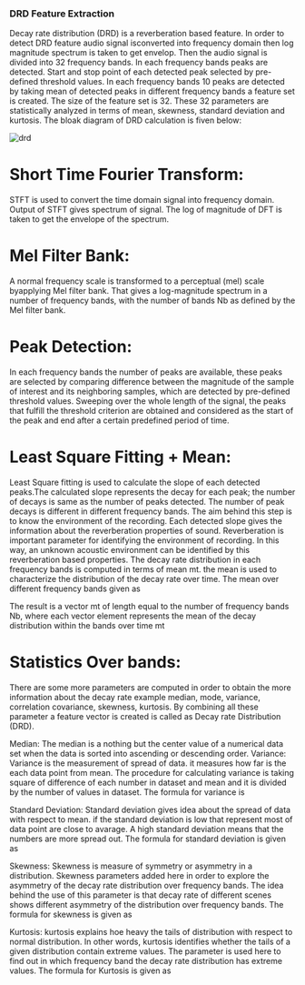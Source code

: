 ### DRD Feature Extraction

Decay rate distribution (DRD) is a reverberation based feature. In order to detect DRD feature audio signal isconverted into frequency domain then log magnitude spectrum is taken to get envelop. Then the audio signal is divided into 32 frequency bands. In each frequency bands peaks are detected. Start and stop point of each detected peak selected by pre-defined threshold values. In each frequency bands 10 peaks are detected by taking mean of detected peaks in different frequency bands a feature set is created. The
size of the feature set is 32. These 32 parameters are statistically analyzed in terms of mean, skewness, standard deviation and kurtosis. The bloak diagram of DRD calculation is fiven below:

![drd](https://user-images.githubusercontent.com/58771064/98449764-8a8aeb80-215c-11eb-89a8-69ce225aba96.png)


# Short Time Fourier Transform: 
STFT is used to convert the time domain signal into frequency domain. Output of STFT gives spectrum of signal. The log of magnitude of DFT is taken to get the envelope of the spectrum.

# Mel Filter Bank:
A normal frequency scale is transformed to a perceptual (mel) scale byapplying Mel filter bank. That gives a log-magnitude spectrum in a number of frequency bands, with the number of bands Nb as defined by the Mel filter bank.

# Peak Detection:
In each frequency bands the number of peaks are available, these peaks are selected by comparing difference between the magnitude of the sample of interest and
its neighboring samples, which are detected by pre-defined threshold values. Sweeping over the whole length of the signal, the peaks that fulfill the threshold criterion are obtained and considered as the start of the peak and end after a certain predefined period of time.
 # Least Square Fitting + Mean: 
 Least Square fitting is used to calculate the slope of each detected peaks.The calculated slope represents the decay for each peak; the number of decays is same as the number of peaks detected. The number of peak decays is different in different frequency bands. The aim behind this step is to know the environment of the recording. Each detected slope
gives the information about the reverberation properties of sound. Reverberation is important parameter for identifying the environment of recording. In this way, an unknown
acoustic environment can be identified by this reverberation based properties. The decay rate distribution in each frequency bands is computed in terms of mean mt. the mean is used to characterize the distribution of the decay rate over time. The mean over different frequency bands given as

 
The result is a vector mt of length equal to the number of frequency bands Nb, where each vector element represents the mean of the decay distribution within the bands over time mt

# Statistics Over bands: 
There are some more parameters are computed in order to obtain the more information about the decay rate example median, mode, variance, correlation covariance, skewness, kurtosis. By combining all these parameter a feature vector is created is called as Decay rate Distribution (DRD).

Median: The median is a nothing but the center value of a numerical data set when the data is sorted into ascending or descending order. Variance: Variance is the measurement of spread of data. it measures how far is the each data point from mean. The procedure for calculating variance is taking square of difference of each number in dataset and mean and it is divided by the number of values in dataset. The formula for variance is


Standard Deviation: Standard deviation gives idea about the spread of data with respect to mean. if the standard deviation is low that represent most of data point are close to avarage. A high standard deviation means that the numbers are more spread out. The formula for standard deviation is given as

Skewness: Skewness is measure of symmetry or asymmetry in a distribution. Skewness parameters added here in order to explore the asymmetry of the decay rate distribution over
frequency bands. The idea behind the use of this parameter is that decay rate of different  scenes shows different asymmetry of the distribution over frequency bands. The formula for skewness is given as

Kurtosis: kurtosis explains hoe heavy the tails of distribution with respect to normal distribution. In other words, kurtosis identifies whether the tails of a given distribution contain extreme values. The parameter is used here to find out in which frequency band the decay rate distribution has extreme values. The formula for Kurtosis is given as

